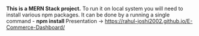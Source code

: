 **This is a MERN Stack project.**
To run it on local system you will need to install various npm packages.
It can be done by a running a single command - **npm install**
Presentation -> https://rahul-joshi2002.github.io/E-Commerce-Dashboard/
